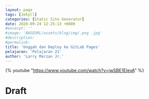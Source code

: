 ```yaml
---
layout: page
tags: [Jekyll]
categories: [Static Site Generator]
date: 2020-09-24 12:25:13 +0800
#excerpt: ''
#image: 'BASEURL/assets/blog/img/.png .jpg'
#description: 
#permalink: 
title: 'Unggah dan Deploy ke GitLab Pages'
pelajaran: 'Pelajaran 21'
author: 'Larry Marzan Jr.'
---
```

{% youtube "https://www.youtube.com/watch?v=jwSBE1EIevA" %}

# Draft
<!-- 
https://www.mikedane.com/static-site-generators/jekyll/
Checklist Draft File created:
*1 Jekyll
*2 ArchLinux Installation
*3 Windows Installation
*4 Mac Installation
*5 Creating A Site
*6 Front Matter
*7 Writing Posts
*8 Writing Drafts
*9 Creating Pages
*10 Permalink
*11 Front Matter Defaults
*12 Plugins
*13 Themes
*14 Templates
*15 Variables
*16 Includes
*17 Looping Through Pages
*18 Conditionals
*19 Data Files
*20 Static Files
21 Deploying To Github Pages
 -->